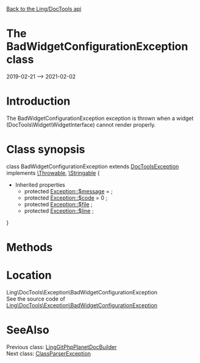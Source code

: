 [Back to the Ling/DocTools api](https://github.com/lingtalfi/DocTools/blob/master/doc/api/Ling/DocTools.md)



The BadWidgetConfigurationException class
================
2019-02-21 --> 2021-02-02






Introduction
============

The BadWidgetConfigurationException exception is thrown when a widget (DocTools\Widget\WidgetInterface)
cannot render properly.



Class synopsis
==============


class <span class="pl-k">BadWidgetConfigurationException</span> extends [DocToolsException](https://github.com/lingtalfi/DocTools/blob/master/doc/api/Ling/DocTools/Exception/DocToolsException.md) implements [\Throwable](http://php.net/manual/en/class.throwable.php), [\Stringable](https://wiki.php.net/rfc/stringable) {

- Inherited properties
    - protected  [Exception::$message](#property-message) =  ;
    - protected  [Exception::$code](#property-code) = 0 ;
    - protected  [Exception::$file](#property-file) ;
    - protected  [Exception::$line](#property-line) ;

}






Methods
==============






Location
=============
Ling\DocTools\Exception\BadWidgetConfigurationException<br>
See the source code of [Ling\DocTools\Exception\BadWidgetConfigurationException](https://github.com/lingtalfi/DocTools/blob/master/Exception/BadWidgetConfigurationException.php)



SeeAlso
==============
Previous class: [LingGitPhpPlanetDocBuilder](https://github.com/lingtalfi/DocTools/blob/master/doc/api/Ling/DocTools/DocBuilder/Git/PhpPlanet/LingGitPhpPlanetDocBuilder.md)<br>Next class: [ClassParserException](https://github.com/lingtalfi/DocTools/blob/master/doc/api/Ling/DocTools/Exception/ClassParserException.md)<br>
